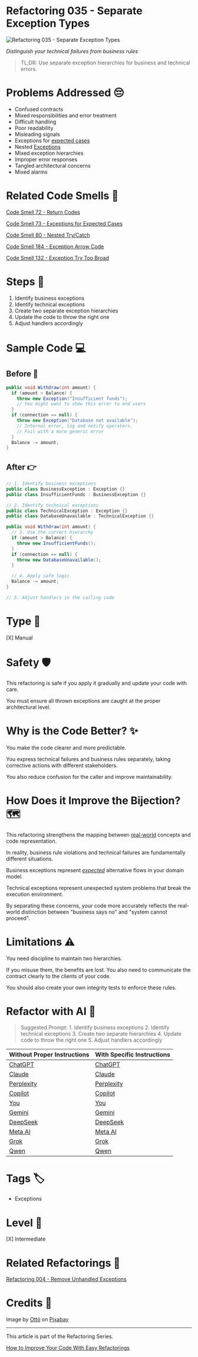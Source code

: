# Refactoring 035 - Separate Exception Types

![Refactoring 035 - Separate Exception Types](Refactoring%20035%20-%20Separate%20Exception%20Types.jpg)

*Distinguish your technical failures from business rules*

> TL;DR: Use separate exception hierarchies for business and technical errors.

# Problems Addressed 😔

- Confused contracts
- Mixed responsibilities and error treatment
- Difficult handling
- Poor readability
- Misleading signals
- Exceptions for [expected cases](https://github.com/mcsee/Software-Design-Articles/tree/main/Articles/Code%20Smells/Code%20Smell%2073%20-%20Exceptions%20for%20Expected%20Cases/readme.md)
- Nested [Exceptions](https://maximilianocontieri.shcom/code-smell-80-nested-trycatch)
- Mixed exception hierarchies
- Improper error responses
- Tangled architectural concerns
- Mixed alarms

# Related Code Smells 💨

[Code Smell 72 - Return Codes](https://github.com/mcsee/Software-Design-Articles/tree/main/Articles/Code%20Smells/Code%20Smell%2072%20-%20Return%20Codes/readme.md)

[Code Smell 73 - Exceptions for Expected Cases](https://github.com/mcsee/Software-Design-Articles/tree/main/Articles/Code%20Smells/Code%20Smell%2073%20-%20Exceptions%20for%20Expected%20Cases/readme.md)

[Code Smell 80 - Nested Try/Catch](https://github.com/mcsee/Software-Design-Articles/tree/main/Articles/Code%20Smells/Code%20Smell%2080%20-%20Nested%20Try%20Catch/readme.md)

[Code Smell 184 - Exception Arrow Code](https://github.com/mcsee/Software-Design-Articles/tree/main/Articles/Code%20Smells/Code%20Smell%20184%20-%20Exception%20Arrow%20Code/readme.md)

[Code Smell 132 - Exception Try Too Broad](https://github.com/mcsee/Software-Design-Articles/tree/main/Articles/Code%20Smells/Code%20Smell%20132%20-%20Exception%20Try%20Too%20Broad/readme.md)

# Steps 👣

1. Identify business exceptions
2. Identify technical exceptions
3. Create two separate exception hierarchies
4. Update the code to throw the right one
5. Adjust handlers accordingly

# Sample Code 💻

## Before  🚨

<!-- [Gist Url](https://gist.github.com/mcsee/cc4bb614c78c7da080657ca91dff7cb4) -->

```csharp
public void Withdraw(int amount) {
  if (amount > Balance) {
    throw new Exception("Insufficient funds");
    // You might want to show this error to end users
  }
  if (connection == null) {
    throw new Exception("Database not available");
    // Internal error, log and notify operators. 
    // Fail with a more generic error
  }
  Balance -= amount;
}
```

## After 👉

<!-- [Gist Url](https://gist.github.com/mcsee/62941027cb9ec2015d1ec76871c989c4) -->

```csharp
// 1. Identify business exceptions
public class BusinessException : Exception {}
public class InsufficientFunds : BusinessException {}

// 2. Identify technical exceptions
public class TechnicalException : Exception {}
public class DatabaseUnavailable : TechnicalException {}

public void Withdraw(int amount) {
  // 3. Use the correct hierarchy
  if (amount > Balance) {
    throw new InsufficientFunds();
  }
  if (connection == null) {
    throw new DatabaseUnavailable();
  }

  // 4. Apply safe logic
  Balance -= amount;
}

// 5. Adjust handlers in the calling code
```

# Type 📝

[X] Manual

# Safety 🛡️

This refactoring is safe if you apply it gradually and update your code with care.

You must ensure all thrown exceptions are caught at the proper architectural level.

# Why is the Code Better? ✨

You make the code clearer and more predictable.

You express technical failures and business rules separately, taking corrective actions with different stakeholders.

You also reduce confusion for the caller and improve
maintainability.

# How Does it Improve the Bijection? 🗺️

This refactoring strengthens the mapping between [real-world](https://github.com/mcsee/Software-Design-Articles/tree/main/Articles/Theory/What%20is%20(wrong%20with)%20software/readme.md) concepts and code representation.

In reality, business rule violations and technical failures are fundamentally different situations.

Business exceptions represent *[expected](https://github.com/mcsee/Software-Design-Articles/tree/main/Articles/Code%20Smells/Code%20Smell%2073%20-%20Exceptions%20for%20Expected%20Cases/readme.md)* alternative flows in your domain model.

Technical exceptions represent unexpected system problems that break the execution environment.

By separating these concerns, your code more accurately reflects the real-world distinction between "business says no" and "system cannot proceed".

# Limitations ⚠️

You need discipline to maintain two hierarchies.

If you misuse them, the benefits are lost. You also need to communicate the contract clearly to the clients of your code.

You should also create your own integrity tests to enforce these rules.

# Refactor with AI 🤖

> Suggested Prompt: 1. Identify business exceptions 2. Identify technical exceptions 3. Create two separate hierarchies  4. Update code to throw the right one 5. Adjust handlers accordingly 

| Without Proper Instructions    | With Specific Instructions |
| -------- | ------- |
| [ChatGPT](https://chat.openai.com/?q=Correct+and+explain+this+code%3A+%60%60%60csharp%0D%0Apublic+void+Withdraw%28int+amount%29+%7B%0D%0A++if+%28amount+%3E+Balance%29+%7B%0D%0A++++throw+new+Exception%28%22Insufficient+funds%22%29%3B%0D%0A++++%2F%2F+You+might+want+to+show+this+error+to+end+users%0D%0A++%7D%0D%0A++if+%28connection+%3D%3D+null%29+%7B%0D%0A++++throw+new+Exception%28%22Database+not+available%22%29%3B%0D%0A++++%2F%2F+Internal+error%2C+log+and+notify+operators.+%0D%0A++++%2F%2F+Fail+with+a+more+generic+error%0D%0A++%7D%0D%0A++Balance+-%3D+amount%3B%0D%0A%7D%0D%0A%60%60%60) | [ChatGPT](https://chat.openai.com/?q=1.+Identify+business+exceptions+2.+Identify+technical+exceptions+3.+Create+two+separate+hierarchies++4.+Update+code+to+throw+the+right+one+5.+Adjust+handlers+accordingly+%3A+%60%60%60csharp%0D%0Apublic+void+Withdraw%28int+amount%29+%7B%0D%0A++if+%28amount+%3E+Balance%29+%7B%0D%0A++++throw+new+Exception%28%22Insufficient+funds%22%29%3B%0D%0A++++%2F%2F+You+might+want+to+show+this+error+to+end+users%0D%0A++%7D%0D%0A++if+%28connection+%3D%3D+null%29+%7B%0D%0A++++throw+new+Exception%28%22Database+not+available%22%29%3B%0D%0A++++%2F%2F+Internal+error%2C+log+and+notify+operators.+%0D%0A++++%2F%2F+Fail+with+a+more+generic+error%0D%0A++%7D%0D%0A++Balance+-%3D+amount%3B%0D%0A%7D%0D%0A%60%60%60) |
| [Claude](https://claude.ai/new?q=Correct+and+explain+this+code%3A+%60%60%60csharp%0D%0Apublic+void+Withdraw%28int+amount%29+%7B%0D%0A++if+%28amount+%3E+Balance%29+%7B%0D%0A++++throw+new+Exception%28%22Insufficient+funds%22%29%3B%0D%0A++++%2F%2F+You+might+want+to+show+this+error+to+end+users%0D%0A++%7D%0D%0A++if+%28connection+%3D%3D+null%29+%7B%0D%0A++++throw+new+Exception%28%22Database+not+available%22%29%3B%0D%0A++++%2F%2F+Internal+error%2C+log+and+notify+operators.+%0D%0A++++%2F%2F+Fail+with+a+more+generic+error%0D%0A++%7D%0D%0A++Balance+-%3D+amount%3B%0D%0A%7D%0D%0A%60%60%60) | [Claude](https://claude.ai/new?q=1.+Identify+business+exceptions+2.+Identify+technical+exceptions+3.+Create+two+separate+hierarchies++4.+Update+code+to+throw+the+right+one+5.+Adjust+handlers+accordingly+%3A+%60%60%60csharp%0D%0Apublic+void+Withdraw%28int+amount%29+%7B%0D%0A++if+%28amount+%3E+Balance%29+%7B%0D%0A++++throw+new+Exception%28%22Insufficient+funds%22%29%3B%0D%0A++++%2F%2F+You+might+want+to+show+this+error+to+end+users%0D%0A++%7D%0D%0A++if+%28connection+%3D%3D+null%29+%7B%0D%0A++++throw+new+Exception%28%22Database+not+available%22%29%3B%0D%0A++++%2F%2F+Internal+error%2C+log+and+notify+operators.+%0D%0A++++%2F%2F+Fail+with+a+more+generic+error%0D%0A++%7D%0D%0A++Balance+-%3D+amount%3B%0D%0A%7D%0D%0A%60%60%60) |
| [Perplexity](https://www.perplexity.ai/?q=Correct+and+explain+this+code%3A+%60%60%60csharp%0D%0Apublic+void+Withdraw%28int+amount%29+%7B%0D%0A++if+%28amount+%3E+Balance%29+%7B%0D%0A++++throw+new+Exception%28%22Insufficient+funds%22%29%3B%0D%0A++++%2F%2F+You+might+want+to+show+this+error+to+end+users%0D%0A++%7D%0D%0A++if+%28connection+%3D%3D+null%29+%7B%0D%0A++++throw+new+Exception%28%22Database+not+available%22%29%3B%0D%0A++++%2F%2F+Internal+error%2C+log+and+notify+operators.+%0D%0A++++%2F%2F+Fail+with+a+more+generic+error%0D%0A++%7D%0D%0A++Balance+-%3D+amount%3B%0D%0A%7D%0D%0A%60%60%60) | [Perplexity](https://www.perplexity.ai/?q=1.+Identify+business+exceptions+2.+Identify+technical+exceptions+3.+Create+two+separate+hierarchies++4.+Update+code+to+throw+the+right+one+5.+Adjust+handlers+accordingly+%3A+%60%60%60csharp%0D%0Apublic+void+Withdraw%28int+amount%29+%7B%0D%0A++if+%28amount+%3E+Balance%29+%7B%0D%0A++++throw+new+Exception%28%22Insufficient+funds%22%29%3B%0D%0A++++%2F%2F+You+might+want+to+show+this+error+to+end+users%0D%0A++%7D%0D%0A++if+%28connection+%3D%3D+null%29+%7B%0D%0A++++throw+new+Exception%28%22Database+not+available%22%29%3B%0D%0A++++%2F%2F+Internal+error%2C+log+and+notify+operators.+%0D%0A++++%2F%2F+Fail+with+a+more+generic+error%0D%0A++%7D%0D%0A++Balance+-%3D+amount%3B%0D%0A%7D%0D%0A%60%60%60) |
| [Copilot](https://www.bing.com/chat?showconv=1&sendquery=1&q=Correct+and+explain+this+code%3A+%60%60%60csharp%0D%0Apublic+void+Withdraw%28int+amount%29+%7B%0D%0A++if+%28amount+%3E+Balance%29+%7B%0D%0A++++throw+new+Exception%28%22Insufficient+funds%22%29%3B%0D%0A++++%2F%2F+You+might+want+to+show+this+error+to+end+users%0D%0A++%7D%0D%0A++if+%28connection+%3D%3D+null%29+%7B%0D%0A++++throw+new+Exception%28%22Database+not+available%22%29%3B%0D%0A++++%2F%2F+Internal+error%2C+log+and+notify+operators.+%0D%0A++++%2F%2F+Fail+with+a+more+generic+error%0D%0A++%7D%0D%0A++Balance+-%3D+amount%3B%0D%0A%7D%0D%0A%60%60%60) | [Copilot](https://www.bing.com/chat?showconv=1&sendquery=1&q=1.+Identify+business+exceptions+2.+Identify+technical+exceptions+3.+Create+two+separate+hierarchies++4.+Update+code+to+throw+the+right+one+5.+Adjust+handlers+accordingly+%3A+%60%60%60csharp%0D%0Apublic+void+Withdraw%28int+amount%29+%7B%0D%0A++if+%28amount+%3E+Balance%29+%7B%0D%0A++++throw+new+Exception%28%22Insufficient+funds%22%29%3B%0D%0A++++%2F%2F+You+might+want+to+show+this+error+to+end+users%0D%0A++%7D%0D%0A++if+%28connection+%3D%3D+null%29+%7B%0D%0A++++throw+new+Exception%28%22Database+not+available%22%29%3B%0D%0A++++%2F%2F+Internal+error%2C+log+and+notify+operators.+%0D%0A++++%2F%2F+Fail+with+a+more+generic+error%0D%0A++%7D%0D%0A++Balance+-%3D+amount%3B%0D%0A%7D%0D%0A%60%60%60) |
| [You](https://you.com/search?q=Correct+and+explain+this+code%3A+%60%60%60csharp%0D%0Apublic+void+Withdraw%28int+amount%29+%7B%0D%0A++if+%28amount+%3E+Balance%29+%7B%0D%0A++++throw+new+Exception%28%22Insufficient+funds%22%29%3B%0D%0A++++%2F%2F+You+might+want+to+show+this+error+to+end+users%0D%0A++%7D%0D%0A++if+%28connection+%3D%3D+null%29+%7B%0D%0A++++throw+new+Exception%28%22Database+not+available%22%29%3B%0D%0A++++%2F%2F+Internal+error%2C+log+and+notify+operators.+%0D%0A++++%2F%2F+Fail+with+a+more+generic+error%0D%0A++%7D%0D%0A++Balance+-%3D+amount%3B%0D%0A%7D%0D%0A%60%60%60) | [You](https://you.com/search?q=1.+Identify+business+exceptions+2.+Identify+technical+exceptions+3.+Create+two+separate+hierarchies++4.+Update+code+to+throw+the+right+one+5.+Adjust+handlers+accordingly+%3A+%60%60%60csharp%0D%0Apublic+void+Withdraw%28int+amount%29+%7B%0D%0A++if+%28amount+%3E+Balance%29+%7B%0D%0A++++throw+new+Exception%28%22Insufficient+funds%22%29%3B%0D%0A++++%2F%2F+You+might+want+to+show+this+error+to+end+users%0D%0A++%7D%0D%0A++if+%28connection+%3D%3D+null%29+%7B%0D%0A++++throw+new+Exception%28%22Database+not+available%22%29%3B%0D%0A++++%2F%2F+Internal+error%2C+log+and+notify+operators.+%0D%0A++++%2F%2F+Fail+with+a+more+generic+error%0D%0A++%7D%0D%0A++Balance+-%3D+amount%3B%0D%0A%7D%0D%0A%60%60%60) |
| [Gemini](https://gemini.google.com/) | [Gemini](https://gemini.google.com/) | 
| [DeepSeek](https://chat.deepseek.com/) | [DeepSeek](https://chat.deepseek.com/) | 
| [Meta AI](https://www.meta.ai/chat) | [Meta AI](https://www.meta.ai/) | 
| [Grok](https://grok.com/) | [Grok](https://grok.com/) | 
| [Qwen](https://chat.qwen.ai/) | [Qwen](https://chat.qwen.ai/) | 

# Tags 🏷️

- Exceptions

# Level 🔋

[X] Intermediate

# Related Refactorings 🔄

[Refactoring 004 - Remove Unhandled Exceptions](https://github.com/mcsee/Software-Design-Articles/tree/main/Articles/Refactorings/Refactoring%20004%20-%20Remove%20Unhandled%20Exceptions/readme.md)

# Credits 🙏

Image by [Ottó](https://pixabay.com/users/konyvesotto-13230314/) on [Pixabay](https://pixabay.com/)

* * * 

This article is part of the Refactoring Series.

[How to Improve Your Code With Easy Refactorings](https://github.com/mcsee/Software-Design-Articles/tree/main/Articles/Refactorings/How%20to%20Improve%20your%20Code%20With%20Easy%20Refactorings/readme.md)